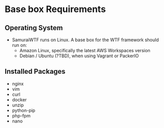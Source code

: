 # Base box Requirements

## Operating System

* SamuraiWTF runs on Linux. A base box for the WTF framework should run on:
  * Amazon Linux, specifically the latest AWS Workspaces version
  * Debian / Ubuntu (?TBD), when using Vagrant or PackerIO


## Installed Packages

* nginx
* vim
* curl
* docker
* unzip
* python-pip
* php-fpm
* nano